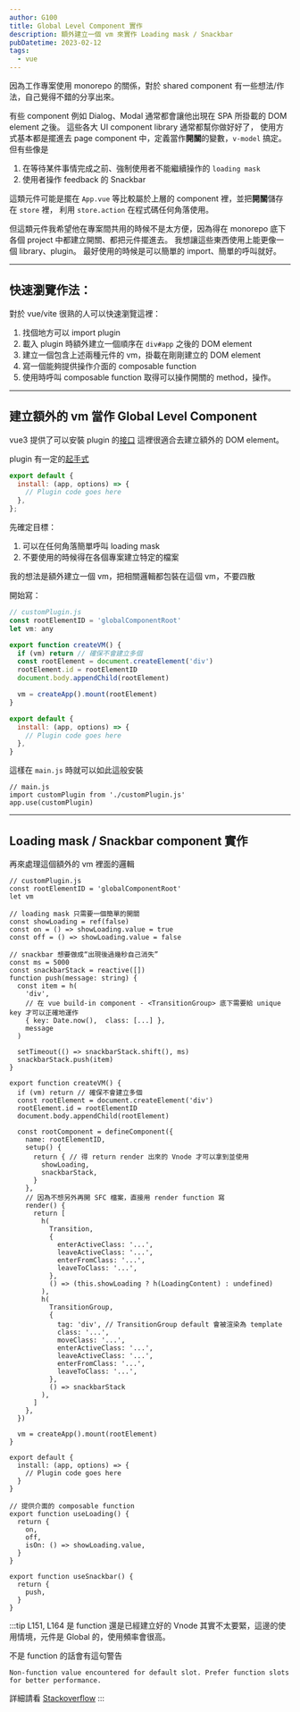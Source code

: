 ```yaml
---
author: G100
title: Global Level Component 實作
description: 額外建立一個 vm 來實作 Loading mask / Snackbar
pubDatetime: 2023-02-12
tags:
  - vue
---
```


因為工作專案使用 monorepo 的關係，對於 shared component 有一些想法/作法，自己覺得不錯的分享出來。

有些 component 例如 Dialog、Modal 通常都會讓他出現在 SPA 所掛載的 DOM element 之後。
這些各大 UI component library 通常都幫你做好好了，
使用方式基本都是擺進去 page component 中，定義當作**開關**的變數，`v-model` 搞定。
但有些像是

1. 在等待某件事情完成之前、強制使用者不能繼續操作的 `loading mask`
2. 使用者操作 feedback 的 Snackbar

這類元件可能是擺在 `App.vue` 等比較屬於上層的 component 裡，並把**開關**儲存在 `store` 裡，
利用 `store.action` 在程式碼任何角落使用。

但這類元件我希望他在專案間共用的時候不是太方便，因為得在 monorepo 底下各個 project 中都建立開關、都把元件擺進去。
我想讓這些東西使用上能更像一個 library、plugin。
最好使用的時候是可以簡單的 import、簡單的呼叫就好。

---

## 快速瀏覽作法：

對於 vue/vite 很熟的人可以快速瀏覽這裡：

1. 找個地方可以 import plugin
1. 載入 plugin 時額外建立一個順序在 `div#app` 之後的 DOM element
1. 建立一個包含上述兩種元件的 vm，掛載在剛剛建立的 DOM element
1. 寫一個能夠提供操作介面的 composable function
1. 使用時呼叫 composable function 取得可以操作開關的 method，操作。

---

## 建立額外的 vm 當作 Global Level Component

vue3 提供了可以安裝 plugin 的[接口](https://vuejs.org/api/application.html#app-use)
這裡很適合去建立額外的 DOM element。

plugin 有一定的[起手式](https://vuejs.org/guide/reusability/plugins.html#writing-a-plugin)

```javascript
export default {
  install: (app, options) => {
    // Plugin code goes here
  },
};
```

先確定目標：

1. 可以在任何角落簡單呼叫 loading mask
1. 不要使用的時候得在各個專案建立特定的檔案

我的想法是額外建立一個 vm，把相關邏輯都包裝在這個 vm，不要四散

開始寫：

```javascript
// customPlugin.js
const rootElementID = 'globalComponentRoot'
let vm: any

export function createVM() {
  if (vm) return // 確保不會建立多個
  const rootElement = document.createElement('div')
  rootElement.id = rootElementID
  document.body.appendChild(rootElement)

  vm = createApp().mount(rootElement)
}

export default {
  install: (app, options) => {
    // Plugin code goes here
  },
}
```

這樣在 `main.js` 時就可以如此這般安裝

```
// main.js
import customPlugin from './customPlugin.js'
app.use(customPlugin)
```

---

## Loading mask / Snackbar component 實作

再來處理這個額外的 vm 裡面的邏輯

```javascript{5-8,10-23,31-67,78-91}
// customPlugin.js
const rootElementID = 'globalComponentRoot'
let vm

// loading mask 只需要一個簡單的開關
const showLoading = ref(false)
const on = () => showLoading.value = true
const off = () => showLoading.value = false

// snackbar 想要做成“出現後過幾秒自己消失”
const ms = 5000
const snackbarStack = reactive([])
function push(message: string) {
  const item = h(
    'div',
    // 在 vue build-in component - <TransitionGroup> 底下需要給 unique key 才可以正確地運作
    { key: Date.now(),  class: [...] },
    message
  )

  setTimeout(() => snackbarStack.shift(), ms)
  snackbarStack.push(item)
}

export function createVM() {
  if (vm) return // 確保不會建立多個
  const rootElement = document.createElement('div')
  rootElement.id = rootElementID
  document.body.appendChild(rootElement)

  const rootComponent = defineComponent({
    name: rootElementID,
    setup() {
      return { // 得 return render 出來的 Vnode 才可以拿到並使用
        showLoading,
        snackbarStack,
      }
    },
    // 因為不想另外再開 SFC 檔案，直接用 render function 寫
    render() {
      return [
        h(
          Transition,
          {
            enterActiveClass: '...',
            leaveActiveClass: '...',
            enterFromClass: '...',
            leaveToClass: '...',
          },
          () => (this.showLoading ? h(LoadingContent) : undefined)
        ),
        h(
          TransitionGroup,
          {
            tag: 'div', // TransitionGroup default 會被渲染為 template
            class: '...',
            moveClass: '...',
            enterActiveClass: '...',
            leaveActiveClass: '...',
            enterFromClass: '...',
            leaveToClass: '...',
          },
          () => snackbarStack
        ),
      ]
    },
  })

  vm = createApp().mount(rootElement)
}

export default {
  install: (app, options) => {
    // Plugin code goes here
  }
}

// 提供介面的 composable function
export function useLoading() {
  return {
    on,
    off,
    isOn: () => showLoading.value,
  }
}

export function useSnackbar() {
  return {
    push,
  }
}
```

:::tip
L151, L164 是 function 還是已經建立好的 Vnode 其實不太要緊，這邊的使用情境，元件是 Global 的，使用頻率會很高。

不是 function 的話會有這句警告

`Non-function value encountered for default slot. Prefer function slots for better performance.`

詳細請看 [Stackoverflow](https://stackoverflow.com/questions/69875273/non-function-value-encountered-for-default-slot-in-vue-3-composition-api-comp)
:::
